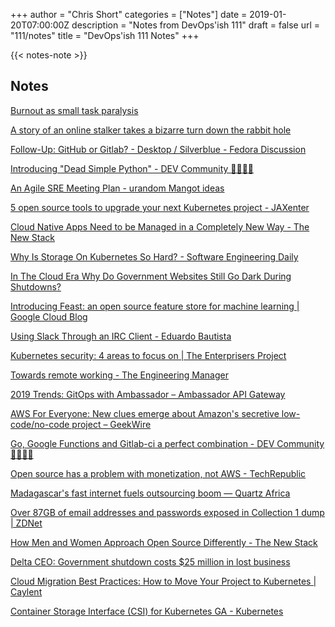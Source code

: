 +++
author = "Chris Short"
categories = ["Notes"]
date = 2019-01-20T07:00:00Z
description = "Notes from DevOps'ish 111"
draft = false
url = "111/notes"
title = "DevOps'ish 111 Notes"
+++

{{< notes-note >}}

## Notes

[Burnout as small task paralysis](https://funnelfiasco.com/blog/2019/01/14/burnout-as-small-task-paralysis/)

[A story of an online stalker takes a bizarre turn down the rabbit hole](https://mashable.com/article/chloe-condon-tee-medlin-twitter-harassment-tech/#BIbEGt4fPZqw)

[Follow-Up: GitHub or Gitlab? - Desktop / Silverblue - Fedora Discussion](https://discussion.fedoraproject.org/t/follow-up-github-or-gitlab/933)

[Introducing "Dead Simple Python" - DEV Community 👩‍💻👨‍💻](https://dev.to/codemouse92/introducing-dead-simple-python-563o)

[An Agile SRE Meeting Plan - urandom Mangot ideas](https://tech.mangot.com/blog/2019/01/09/an-agile-sre-meeting-plan/)

[5 open source tools to upgrade your next Kubernetes project - JAXenter](https://jaxenter.com/5-kubernetes-open-source-tools-154333.html)

[Cloud Native Apps Need to be Managed in a Completely New Way - The New Stack](https://thenewstack.io/cloud-native-apps-need-to-be-managed-in-a-completely-new-way/)

[Why Is Storage On Kubernetes So Hard? - Software Engineering Daily](https://softwareengineeringdaily.com/2019/01/11/why-is-storage-on-kubernetes-is-so-hard/)

[In The Cloud Era Why Do Government Websites Still Go Dark During Shutdowns?](https://www.forbes.com/sites/kalevleetaru/2019/01/13/in-the-cloud-era-why-do-government-websites-still-go-dark-during-shutdowns/#433400eb2d71)

[Introducing Feast: an open source feature store for machine learning | Google Cloud Blog](https://cloud.google.com/blog/products/ai-machine-learning/introducing-feast-an-open-source-feature-store-for-machine-learning)

[Using Slack Through an IRC Client - Eduardo Bautista](https://www.eduardobautista.com/slack-through-irc/)

[Kubernetes security: 4 areas to focus on | The Enterprisers Project](https://enterprisersproject.com/article/2019/1/kubernetes-security-4-areas-focus)

[Towards remote working - The Engineering Manager](http://theengineeringmanager.com/growth/towards-remote-working/)

[2019 Trends: GitOps with Ambassador – Ambassador API Gateway](https://blog.getambassador.io/2019-trends-gitops-with-ambassador-cc823308a1d3)

[AWS For Everyone: New clues emerge about Amazon's secretive low-code/no-code project – GeekWire](https://www.geekwire.com/2019/aws-everyone-new-clues-emerge-amazons-secretive-low-code-no-code-project/)

[Go, Google Functions and Gitlab-ci a perfect combination - DEV Community 👩‍💻👨‍💻](https://dev.to/renatosuero/go-google-functions-and-gitlab-ci-a-perfect-combination-4lao)

[Open source has a problem with monetization, not AWS - TechRepublic](https://www.techrepublic.com/article/open-source-has-a-problem-with-monetization-not-aws/)

[Madagascar's fast internet fuels outsourcing boom — Quartz Africa](https://qz.com/africa/1519409/madagascars-fast-internet-fuels-outsourcing-boom/)

[Over 87GB of email addresses and passwords exposed in Collection 1 dump | ZDNet](https://www.zdnet.com/article/over-87gb-of-email-address-and-passwords-exposed-in-collection-1-dump/)

[How Men and Women Approach Open Source Differently - The New Stack](https://thenewstack.io/how-men-and-women-approach-open-source-differently/)

[Delta CEO: Government shutdown costs $25 million in lost business](https://www.usatoday.com/story/travel/flights/2019/01/15/delta-ceo-government-shutdown-costs-25-million-lost-business/2576031002/)

[Cloud Migration Best Practices: How to Move Your Project to Kubernetes | Caylent](https://caylent.com/cloud-migration-best-practices/)

[Container Storage Interface (CSI) for Kubernetes GA - Kubernetes](https://kubernetes.io/blog/2019/01/15/container-storage-interface-ga/)

